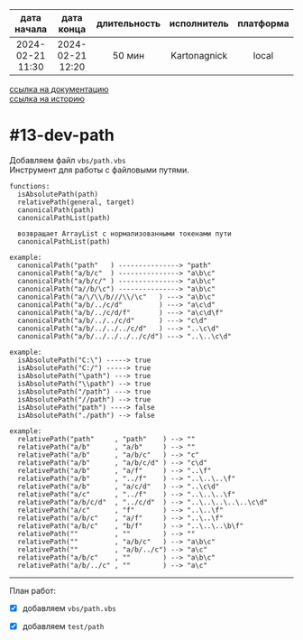 |   дата начала    |    дата конца    | длительность | исполнитель  | платформа |
|:----------------:|:----------------:|:------------:|:------------:|:---------:|
| 2024-02-21 11:30 | 2024-02-21 12:20 |    50 мин    | Kartonagnick |   local   |

[ссылка на документацию](../docs.md)  
[ссылка на историю](../history.md#-v013-dev)  

#13-dev-path
============
Добавляем файл `vbs/path.vbs`  
Инструмент для работы с файловыми путями.  

```vbs
functions:
  isAbsolutePath(path)
  relativePath(general, target)
  canonicalPath(path)
  canonicalPathList(path)
```

```vbs
  возвращает ArrayList с нормализованными токенами пути
  canonicalPathList(path)
```

```vbs
example:
  canonicalPath("path"   ) ---------------> "path"
  canonicalPath("a/b/c"  ) ---------------> "a\b\c"
  canonicalPath("a/b/c/" ) ---------------> "a\b\c"
  canonicalPath("a//b/\c") ---------------> "a\b\c"
  canonicalPath("a/\/\\/b///\\/\c"   ) ---> "a\b\c"
  canonicalPath("a/b/../c/d"         ) ---> "a\c\d"
  canonicalPath("a/b/../c/d/f"       ) ---> "a\c\d\f"
  canonicalPath("a/b/../../c/d"      ) ---> "c\d"
  canonicalPath("a/b/../../../c/d"   ) ---> "..\c\d"
  canonicalPath("a/b/../../../../c/d") ---> "..\..\c\d"
```


```vbs
example:
  isAbsolutePath("C:\") -----> true
  isAbsolutePath("C:/") -----> true
  isAbsolutePath("\path") ---> true
  isAbsolutePath("\\path") --> true
  isAbsolutePath("/path") ---> true
  isAbsolutePath("//path") --> true
  isAbsolutePath("path") ----> false
  isAbsolutePath("./path") --> false
```

```vbs
example:
  relativePath("path"     , "path"    ) --> ""
  relativePath("a/b"      , "a/b"     ) --> ""
  relativePath("a/b"      , "a/b/c"   ) --> "c"
  relativePath("a/b"      , "a/b/c/d" ) --> "c\d"
  relativePath("a/b"      , "a/f"     ) --> "..\f"
  relativePath("a/b"      , "../f"    ) --> "..\..\..\f"
  relativePath("a/b"      , "a/c/d"   ) --> "..\c\d"
  relativePath("a/c"      , "../f"    ) --> "..\..\..\f"
  relativePath("a/b/c/d"  , "../c/d"  ) --> "..\..\..\..\..\c\d"
  relativePath("a/c"      , "f"       ) --> "..\..\f"
  relativePath("a/b/c"    , "a/f"     ) --> "..\..\f"
  relativePath("a/b/c"    , "b/f"     ) --> "..\..\..\b\f"
  relativePath(""         , ""        ) --> ""
  relativePath(""         , "a/b/c"   ) --> "a\b\c"
  relativePath(""         , "a/b/../c") --> "a\c"
  relativePath("a/b/c"    , ""        ) --> "a\b\c"
  relativePath("a/b/../c" , ""        ) --> "a\c"
```

--------------------------------------------------------------------------------

План работ:  
  - [x] добавляем `vbs/path.vbs`  
  - [x] добавляем `test/path`  

